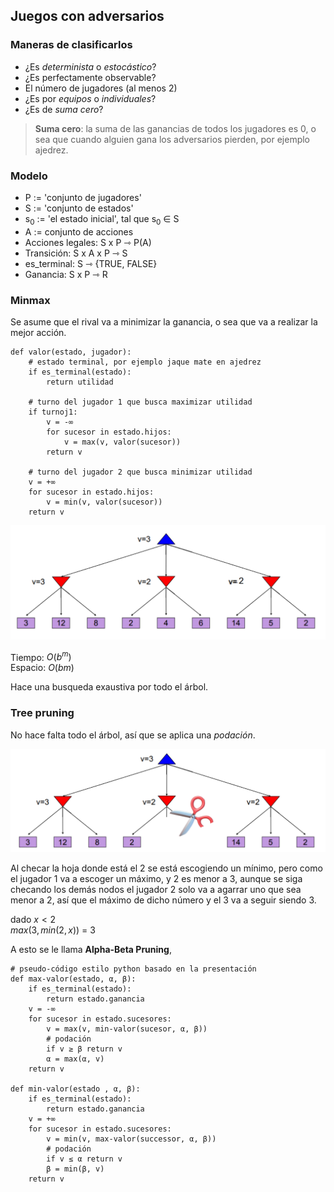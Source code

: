 ## Juegos con adversarios

### Maneras de clasificarlos

* ¿Es *determinista* o *estocástico*?
* ¿Es perfectamente observable?
* El número de jugadores (al menos 2)
* ¿Es por *equipos* o *individuales*?
* ¿Es de *suma cero*?
> **Suma cero**: la suma de las ganancias de todos los jugadores es 0, o sea que cuando alguien gana los adversarios pierden, por ejemplo ajedrez.

### Modelo
* P := 'conjunto de jugadores' 
* S := 'conjunto de estados'
* s<sub>0</sub> := 'el estado inicial', tal que s<sub>0</sub> ∈ S
* A := conjunto de acciones
* Acciones legales: S x P ⇾ P(A)
* Transición: S x A x P ⇾ S
* es_terminal: S ⇾ {TRUE, FALSE}
* Ganancia: S x P ⇾ R

### Minmax
Se asume que el rival va  a minimizar la ganancia, o sea que va a realizar la mejor acción.
```
def valor(estado, jugador):
	# estado terminal, por ejemplo jaque mate en ajedrez
	if es_terminal(estado): 
		return utilidad

	# turno del jugador 1 que busca maximizar utilidad
	if turnoj1:
		v = -∞	
		for sucesor in estado.hijos:
			v = max(v, valor(sucesor))
		return v
		
	# turno del jugador 2 que busca minimizar utilidad
	v = +∞	
	for sucesor in estado.hijos:
		v = min(v, valor(sucesor))
	return v	
```
![](../imagenes/juegos/minmax.png)

Tiempo: $O(b^m)$  
Espacio: $O(bm)$

Hace una busqueda exaustiva por todo el árbol.

### Tree pruning
No hace falta todo el árbol, así que se aplica una *podación*.

![](../imagenes/juegos/pruning.png)

Al checar la hoja donde está el 2 se está escogiendo un mínimo, pero como el jugador 1 va a escoger un máximo, y 2 es menor a 3, aunque se siga checando los demás nodos el jugador 2 solo va a agarrar uno que sea menor a 2, así que el máximo de dicho número y el 3 va a seguir siendo 3.  

dado $x<2$  
$max(3, min(2, x))$ = 3

A esto se le llama **Alpha-Beta Pruning**,

```
# pseudo-código estilo python basado en la presentación
def max-valor(estado, α, β):
	if es_terminal(estado):
		return estado.ganancia
	v = -∞
	for sucesor in estado.sucesores:
		v = max(v, min-valor(sucesor, α, β))
		# podación
		if v ≥ β return v
		α = max(α, v)
	return v

def min-valor(estado , α, β):
	if es_terminal(estado):
		return estado.ganancia
	v = +∞
	for sucesor in estado.sucesores:
		v = min(v, max-valor(successor, α, β))
		# podación
		if v ≤ α return v
		β = min(β, v)
	return v
```